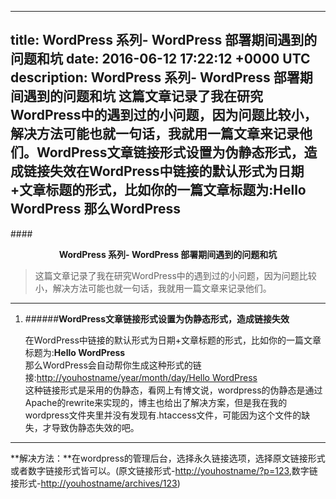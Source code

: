 
---
title: WordPress 系列- WordPress 部署期间遇到的问题和坑
date: 2016-06-12 17:22:12 +0000 UTC
description: WordPress 系列- WordPress 部署期间遇到的问题和坑  这篇文章记录了我在研究WordPress中的遇到过的小问题，因为问题比较小，解决方法可能也就一句话，我就用一篇文章来记录他们。WordPress文章链接形式设置为伪静态形式，造成链接失效在WordPress中链接的默认形式为日期+文章标题的形式，比如你的一篇文章标题为:Hello WordPress 那么WordPress
---
####<center><strong>WordPress 系列- WordPress 部署期间遇到的问题和坑</strong></center>

>这篇文章记录了我在研究WordPress中的遇到过的小问题，因为问题比较小，解决方法可能也就一句话，我就用一篇文章来记录他们。

---


1. ######**WordPress文章链接形式设置为伪静态形式，造成链接失效**

   在WordPress中链接的默认形式为日期+文章标题的形式，比如你的一篇文章标题为:**Hello WordPress**</br>
   那么WordPress会自动帮你生成这种形式的链接:[http://youhostname/year/month/day/Hello WordPress]()</br>
   这种链接形式是采用的伪静态，看网上有博文说，wordpress的伪静态是通过Apache的rewrite来实现的，博主也给出了解决方案，但是我在我的wordpress文件夹里并没有发现有.htaccess文件，可能因为这个文件的缺失，才导致伪静态失效的吧。

---
   **解决方法：**在wordpress的管理后台，选择永久链接选项，选择原文链接形式或者数字链接形式皆可以。(原文链接形式-[http://youhostname/?p=123](),数字链接形式-[http://youhostname/archives/123]())
  
